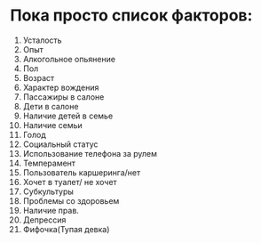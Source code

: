 # Пока просто список факторов:

1. Усталость
2. Опыт
3. Алкогольное опьянение
4. Пол
5. Возраст
6. Характер вождения
7. Пассажиры в салоне
8. Дети в салоне
9. Наличие детей в семье
10. Наличие семьи
11. Голод
12. Социальный статус
13. Использование телефона за рулем
14. Темперамент
15. Пользователь каршеринга/нет
16. Хочет в туалет/ не хочет
17. Субкультуры
18. Проблемы со здоровьем
19. Наличие прав.
20. Депрессия
21. Фифочка(Тупая девка)
